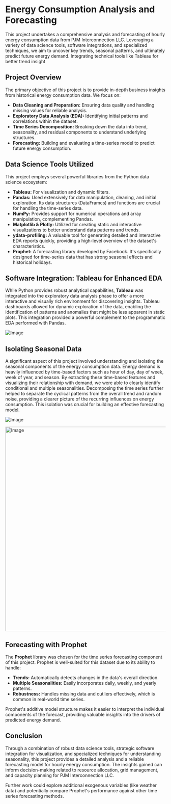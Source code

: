 # Energy Consumption Analysis and Forecasting

This project undertakes a comprehensive analysis and forecasting of hourly energy consumption data from PJM Interconnection LLC. Leveraging a variety of data science tools, software integrations, and specialized techniques, we aim to uncover key trends, seasonal patterns, and ultimately predict future energy demand. Integrating technical tools like Tableau for better trend insight

## Project Overview

The primary objective of this project is to provide in-depth business insights from historical energy consumption data. We focus on:

*   **Data Cleaning and Preparation:** Ensuring data quality and handling missing values for reliable analysis.
*   **Exploratory Data Analysis (EDA):** Identifying initial patterns and correlations within the dataset.
*   **Time Series Decomposition:** Breaking down the data into trend, seasonality, and residual components to understand underlying structures.
*   **Forecasting:** Building and evaluating a time-series model to predict future energy consumption.

## Data Science Tools Utilized

This project employs several powerful libraries from the Python data science ecosystem:

*   **Tableau:** For visualization and dynamic filters.
*   **Pandas:** Used extensively for data manipulation, cleaning, and initial exploration. Its data structures (DataFrames) and functions are crucial for handling the time-series data.
*   **NumPy:** Provides support for numerical operations and array manipulation, complementing Pandas.
*   **Matplotlib & Plotly:** Utilized for creating static and interactive visualizations to better understand data patterns and trends.
*   **ydata-profiling:** A valuable tool for generating detailed and interactive EDA reports quickly, providing a high-level overview of the dataset's characteristics.
*   **Prophet:** A forecasting library developed by Facebook. It's specifically designed for time-series data that has strong seasonal effects and historical holidays.

## Software Integration: Tableau for Enhanced EDA

While Python provides robust analytical capabilities, **Tableau** was integrated into the exploratory data analysis phase to offer a more interactive and visually rich environment for discovering insights. Tableau dashboards allowed for dynamic exploration of the data, enabling the identification of patterns and anomalies that might be less apparent in static plots. This integration provided a powerful complement to the programmatic EDA performed with Pandas.

![Image](https://github.com/user-attachments/assets/d81113fe-cc6d-4145-b917-a3ae7061e543)

## Isolating Seasonal Data

A significant aspect of this project involved understanding and isolating the seasonal components of the energy consumption data. Energy demand is heavily influenced by time-based factors such as hour of day, day of week, week of year, and season. By extracting these time-based features and visualizing their relationship with demand, we were able to clearly identify conditional and multiple seasonalities. Decomposing the time series further helped to separate the cyclical patterns from the overall trend and random noise, providing a clearer picture of the recurring influences on energy consumption. This isolation was crucial for building an effective forecasting model.

![Image](https://github.com/user-attachments/assets/5c879c7c-7020-420f-92f8-a7f1b0726e9d)

<img width="642" alt="Image" src="https://github.com/user-attachments/assets/d0ea7dec-8135-4554-97ee-ca09d4691003" />

## Forecasting with Prophet

The **Prophet** library was chosen for the time series forecasting component of this project. Prophet is well-suited for this dataset due to its ability to handle:

*   **Trends:** Automatically detects changes in the data's overall direction.
*   **Multiple Seasonalities:** Easily incorporates daily, weekly, and yearly patterns.
*   **Robustness:** Handles missing data and outliers effectively, which is common in real-world time series.

Prophet's additive model structure makes it easier to interpret the individual components of the forecast, providing valuable insights into the drivers of predicted energy demand.

## Conclusion

Through a combination of robust data science tools, strategic software integration for visualization, and specialized techniques for understanding seasonality, this project provides a detailed analysis and a reliable forecasting model for hourly energy consumption. The insights gained can inform decision-making related to resource allocation, grid management, and capacity planning for PJM Interconnection LLC.

Further work could explore additional exogenous variables (like weather data) and potentially compare Prophet's performance against other time series forecasting methods.
